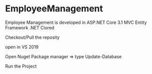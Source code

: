 # EmployeeManagement

Employee Management is developed in 
ASP.NET Core 3.1 MVC
Entity Framework
.NET Ciored

Checkout/Pull the reposity

open in VS 2019

Open Nuget Package manager => type Update-Database

Run the Project

